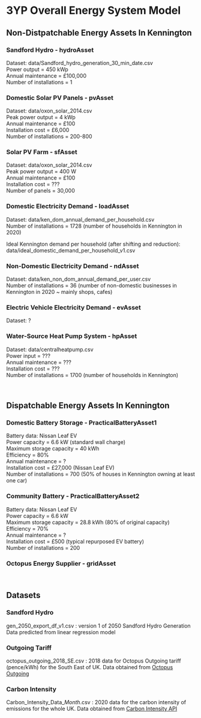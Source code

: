 # 3YP Overall Energy System Model

## Non-Distpatchable Energy Assets In Kennington

### Sandford Hydro - hydroAsset
Dataset: data/Sandford_hydro_generation_30_min_date.csv
<br />
Power output = 450 kWp
<br />
Annual maintenance = £100,000
<br />
Number of installations = 1

### Domestic Solar PV Panels - pvAsset
Dataset: data/oxon_solar_2014.csv
<br />
Peak power output = 4 kWp
<br />
Annual maintenance = £100
<br />
Installation cost = £6,000
<br />
Number of installations = 200-800

### Solar PV Farm - sfAsset
Dataset: data/oxon_solar_2014.csv 
<br />
Peak power output = 400 W 
<br />
Annual maintenance = £100 
<br />
Installation cost = ???
<br />
Number of panels = 30,000

### Domestic Electricity Demand - loadAsset
Dataset: data/ken_dom_annual_demand_per_household.csv
<br />
Number of installations = 1728 (number of households in Kennington in 2020)

Ideal Kennington demand per household (after shifting and reduction): data/ideal_domestic_demand_per_household_v1.csv

### Non-Domestic Electricity Demand - ndAsset
Dataset: data/ken_non_dom_annual_demand_per_user.csv
<br />
Number of installations = 36 (number of non-domestic businesses in Kennington in 2020 ~ mainly shops, cafes)

### Electric Vehicle Electricity Demand - evAsset
Dataset: ?

### Water-Source Heat Pump System - hpAsset
Dataset: data/centralheatpump.csv
<br />
Power input = ???
<br />
Annual maintenance = ???
<br />
Installation cost = ???
<br />
Number of installations = 1700 (number of households in Kennington)

<br />

## Dispatchable Energy Assets In Kennington

### Domestic Battery Storage - PracticalBatteryAsset1
Battery data: Nissan Leaf EV
<br />
Power capacity = 6.6 kW (standard wall charge)
<br />
Maximum storage capacity = 40 kWh
<br />
Efficiency = 80%
<br />
Annual maintenance = ?
<br />
Installation cost = £27,000 (Nissan Leaf EV)
<br />
Number of installations = 700 (50% of houses in Kennington owning at least one car)

### Community Battery - PracticalBatteryAsset2
Battery data: Nissan Leaf EV
<br />
Power capacity = 6.6 kW
<br />
Maximum storage capacity = 28.8 kWh (80% of original capacity)
<br />
Efficiency = 70%
<br />
Annual maintenance = ?
<br />
Installation cost = £500 (typical repurposed EV battery)
<br />
Number of installations = 200

### Octopus Energy Supplier - gridAsset

<br />

## Datasets

### Sandford Hydro
gen_2050_export_df_v1.csv : version 1 of 2050 Sandford Hydro Generation Data predicted from linear regression model

### Outgoing Tariff
octopus_outgoing_2018_SE.csv : 2018 data for Octopus Outgoing tariff (pence/kWh) for the South East of UK. Data obtained from <a href="https://octopus.energy/blog/outgoing/">Octopus Outgoing</a>

### Carbon Intensity
Carbon_Intensity_Data_*Month*.csv : 2020 data for the carbon intensity of emissions for the whole UK. Data obtained from <a href="https://carbonintensity.org.uk/">Carbon Intensity API</a>
